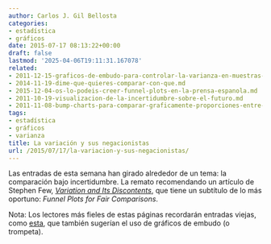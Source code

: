 ```yaml
---
author: Carlos J. Gil Bellosta
categories:
- estadística
- gráficos
date: 2015-07-17 08:13:22+00:00
draft: false
lastmod: '2025-04-06T19:11:31.167078'
related:
- 2011-12-15-graficos-de-embudo-para-controlar-la-varianza-en-muestras-pequenas.md
- 2014-11-19-dime-que-quieres-comparar-con-que.md
- 2015-12-04-os-lo-podeis-creer-funnel-plots-en-la-prensa-espanola.md
- 2011-10-19-visualizacion-de-la-incertidumbre-sobre-el-futuro.md
- 2011-11-08-bump-charts-para-comparar-graficamente-proporciones-entre-periodos.md
tags:
- estadística
- gráficos
- varianza
title: La variación y sus negacionistas
url: /2015/07/17/la-variacion-y-sus-negacionistas/
---
```


Las entradas de esta semana han girado alrededor de un tema: la comparación bajo incertidumbre. La remato recomendando un artículo de Stephen Few, [_Variation and Its Discontents_](http://www.perceptualedge.com/articles/visual_business_intelligence/variation_and_its_discontents.pdf), que tiene un subtítulo de lo más oportuno: _Funnel Plots for Fair Comparisons_.

Nota: Los lectores más fieles de estas páginas recordarán entradas viejas, como [esta](http://www.datanalytics.com/2011/12/15/graficos-de-embudo-para-controlar-la-varianza-en-muestras-pequenas/), que también sugerían el uso de gráficos de embudo (o trompeta).